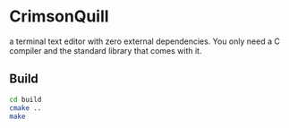 # CrimsonQuill
a terminal text editor with zero external dependencies.
You only need a C compiler and the standard library that comes with it.

## Build
```bash
cd build
cmake ..
make
```